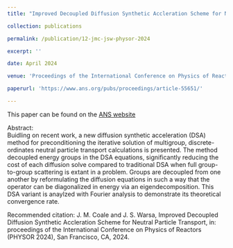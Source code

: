```yaml
---
title: "Improved Decoupled Diffusion Synthetic Accleration Scheme for Neutral Particle Transport"

collection: publications

permalink: /publication/12-jmc-jsw-physor-2024

excerpt: ''

date: April 2024

venue: 'Proceedings of the International Conference on Physics of Reactors'

paperurl: 'https://www.ans.org/pubs/proceedings/article-55651/'

---
```

This paper can be found on the [ANS website](https://www.ans.org/pubs/proceedings/article-55651/)

Abstract:<br/>
Buidling on recent work, a new diffusion synthetic acceleration (DSA) method for preconditioning the iterative solution of multigroup, discrete-ordinates neutral particle transport calculations is presented. The method decoupled energy groups in the DSA equations, significantly reducing the cost of each diffusion solve compared to traditional DSA when full group-to-group scattering is extant in a problem. Groups are decoupled from one another by reformulating the diffusion equations in such a way that the operator can be diagonalized in energy via an eigendecomposition. This DSA variant is anaylzed with Fourier analysis to demonstrate its theoretical convergence rate.

Recommended citation: J. M. Coale and J. S. Warsa, Improved Decoupled Diffusion Synthetic Accleration Scheme for Neutral Particle Transport, in: proceedings of the International Conference on Physics of Reactors (PHYSOR 2024), San Francisco, CA, 2024.
